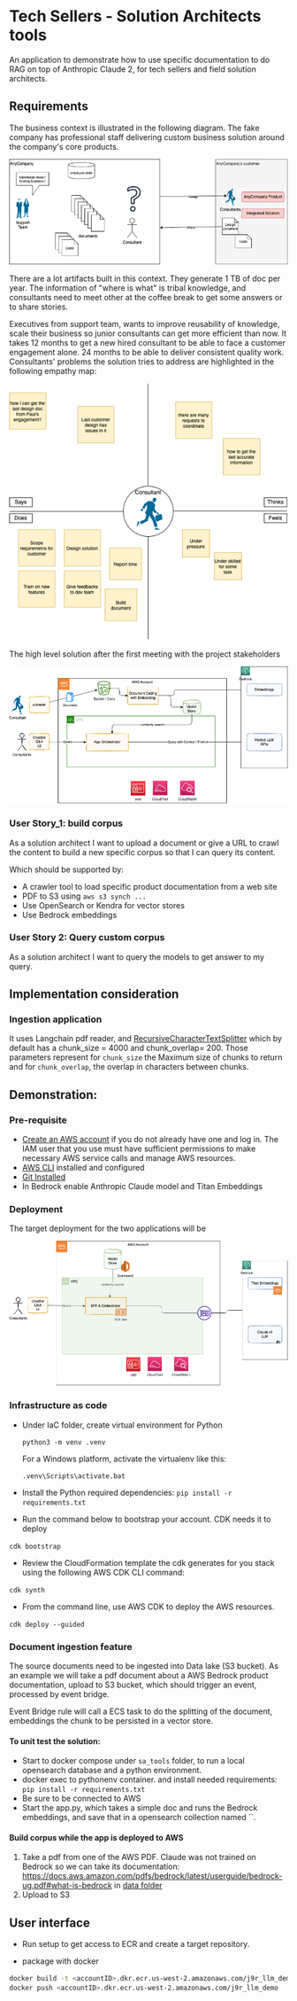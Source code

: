 # Tech Sellers - Solution Architects tools

An application to demonstrate how to use specific documentation to do RAG on top of Anthropic Claude 2, for tech sellers and field solution architects.

## Requirements

The business context is illustrated in the following diagram. The fake company has professional staff delivering custom business solution around the company's core products. 

![](../docs/diagrams/sa-tools/biz-context.drawio.png)

There are a lot artifacts built in this context. They generate 1 TB of doc per year. The information of "where is what" is tribal knowledge, and consultants need to meet other at the coffee break to get some answers or to share stories.

Executives from support team, wants to improve reusability of knowledge, scale their business so junior consultants can get more efficient than now. It takes 12 months to get a new hired consultant to be able to face a customer engagement alone. 24 months to be able to deliver consistent quality work. Consultants' problems the solution tries to address are highlighted in the following empathy map:

![](../docs/diagrams/sa-tools/consultant-persona.drawio.png)


The high level solution after the first meeting with the project stakeholders

![](../docs/diagrams/sa-tools/llm-discovery.drawio.png)



### User Story_1: build corpus

As a solution architect I want to upload a document or give a URL to crawl the content to build a new specific corpus so that I can query its content.

Which should be supported by:

* A crawler tool to load specific product documentation from a web site
* PDF to S3 using `aws s3 synch ...`
* Use OpenSearch or Kendra for vector stores
* Use Bedrock embeddings

### User Story 2: Query custom corpus

As a solution architect I want to query the models to get answer to my query.

## Implementation consideration

### Ingestion application

It uses Langchain pdf reader, and [RecursiveCharacterTextSplitter](https://api.python.langchain.com/en/latest/text_splitter/langchain.text_splitter.RecursiveCharacterTextSplitter.html) which by default has a chunk_size = 4000 and chunk_overlap= 200. Those parameters represent for `chunk_size` the Maximum size of chunks to return and for `chunk_overlap`, the overlap in characters between chunks.

## Demonstration:

### Pre-requisite

* [Create an AWS account](https://portal.aws.amazon.com/gp/aws/developer/registration/index.html) if you do not already have one and log in. The IAM user that you use must have sufficient permissions to make necessary AWS service calls and manage AWS resources.
* [AWS CLI](https://docs.aws.amazon.com/cli/latest/userguide/install-cliv2.html) installed and configured
* [Git Installed](https://git-scm.com/book/en/v2/Getting-Started-Installing-Git)
* In Bedrock enable Anthropic Claude model and Titan Embeddings

### Deployment

The target deployment for the two applications will be 

![](../docs/diagrams/sa-tools/deployment.drawio.png)

### Infrastructure as code

* Under IaC folder, create virtual environment for Python

    ```
    python3 -m venv .venv
    ```

    For a Windows platform, activate the virtualenv like this:

    ```
    .venv\Scripts\activate.bat
    ```

* Install the Python required dependencies: `pip install -r requirements.txt`

* Run the command below to bootstrap your account. CDK needs it to deploy

`cdk bootstrap`

* Review the CloudFormation template the cdk generates for you stack using the following AWS CDK CLI command:

`cdk synth`

* From the command line, use AWS CDK to deploy the AWS resources.

`cdk deploy --guided`

### Document ingestion feature

The source documents need to be ingested into Data lake (S3 bucket). As an example we will take a pdf document about a AWS Bedrock product documentation, upload to S3 bucket, which should trigger an event, processed by event bridge.

Event Bridge rule will call a ECS task to do the splitting of the document, embeddings the chunk to be persisted in a vector store.

#### To unit test the solution:

* Start to docker compose under `sa_tools` folder, to run a local opensearch database and a python environment.
* docker exec to pythonenv container. and install needed requirements: `pip install -r requirements.txt`
* Be sure to be connected to AWS
* Start the app.py, which takes a simple doc and runs the Bedrock embeddings, and save that in a opensearch collection named ``.

#### Build corpus while the app is deployed to AWS

1. Take a pdf from one of the AWS PDF. Claude was not trained on Bedrock so we can take its documentation: https://docs.aws.amazon.com/pdfs/bedrock/latest/userguide/bedrock-ug.pdf#what-is-bedrock in [data folder]()
1. Upload to S3


## User interface

* Run setup to get access to ECR and create a target repository.

* package with docker

```sh
docker build -t <accountID>.dkr.ecr.us-west-2.amazonaws.com/j9r_llm_demo .
docker push <accountID>.dkr.ecr.us-west-2.amazonaws.com/j9r_llm_demo 
```
